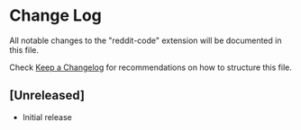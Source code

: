 # Change Log

All notable changes to the "reddit-code" extension will be documented in this file.

Check [Keep a Changelog](http://keepachangelog.com/) for recommendations on how to structure this file.

## [Unreleased]

- Initial release